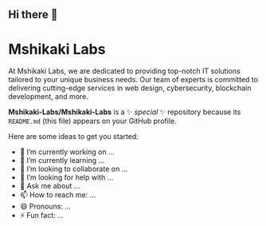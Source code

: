 ## Hi there 👋

# Mshikaki Labs

At Mshikaki Labs, we are dedicated to providing top-notch IT solutions tailored to your unique business needs. Our team of experts is committed to delivering cutting-edge services in web design, cybersecurity, blockchain development, and more.

**Mshikaki-Labs/Mshikaki-Labs** is a ✨ _special_ ✨ repository because its `README.md` (this file) appears on your GitHub profile.

Here are some ideas to get you started:

- 🔭 I’m currently working on ...
- 🌱 I’m currently learning ...
- 👯 I’m looking to collaborate on ...
- 🤔 I’m looking for help with ...
- 💬 Ask me about ...
- 📫 How to reach me: ...
- 😄 Pronouns: ...
- ⚡ Fun fact: ...
